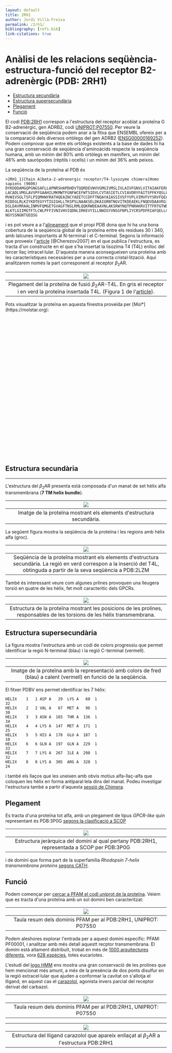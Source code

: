 ```yaml
---
layout: default
title: 2RH1
author: Jordi Villà-Freixa
permalink: /2rh1/
bibliography: [refs.bib]
link-citations: true
---
```

 <head>
    <meta charset="utf-8">
    <title>{{ page.title }}</title>
<script src="https://cdn.jsdelivr.net/npm/babel-polyfill/dist/polyfill.min.js"></script>
    <!-- Web component polyfill (only loads what it needs) -->
<script src="https://cdn.jsdelivr.net/npm/@webcomponents/webcomponentsjs/webcomponents-lite.js" charset="utf-8"></script>
    <!-- Required to polyfill modern browsers as code is ES5 for IE... -->
<script src="https://cdn.jsdelivr.net/npm/@webcomponents/webcomponentsjs/custom-elements-es5-adapter.js" charset="utf-8"></script>

<link rel="stylesheet" type="text/css" href="https://www.ebi.ac.uk/pdbe/pdb-component-library/css/pdbe-molstar-1.2.1.css">
<script type="text/javascript" src="https://www.ebi.ac.uk/pdbe/pdb-component-library/js/pdbe-molstar-component-1.2.1.js"></script>
<style>
        #myViewer{
          float:none;
          width:400px;
          height:400px;
          position:relative;
        }
    </style>
  </head>

<h1> Anàlisi de les relacions seqüència-estructura-funció del receptor B2-adrenèrgic (PDB: 2RH1)</h1>

- [Estructura secundària](#estructura-secundària)
- [Estructura supersecundària](#estructura-supersecundària)
- [Plegament](#plegament)
- [Funció](#funció)


 El codi [PDB:2RH1](https://www.rcsb.org/structure/2rh1) correspon a l'estructura del receptor acoblat a proteïna G B2-adrenèrgic, gen ADRB2, codi [UNIPROT:P07550](https://www.uniprot.org/uniprot/P07550). Per veure la conservació de seqüència podem anar a la fitxa que ENSEMBL ofereix per a la comparació dels diversos ortòlegs del gen ADRB2 ([ENSG00000169252](http://www.ensembl.org/Homo_sapiens/Gene/Compara_Ortholog?db=core;g=ENSG00000169252;r=5:148826611-148828623;t=ENST00000305988)). Podem comprovar que entre els ortòlegs existents a la base de dades hi ha una gran conservació de seqüència d'aminoàcids respecte la seqüència humana, amb un mínim del 80% amb ortòlegs en mamífers, un minim del 46% amb sauròpodes (rèptils i ocells) i un mínim del 36% amb peixos.

La seqüència de la proteïna al PDB és

```fasta
>2RH1_1|Chain A|beta-2-adrenergic receptor/T4-lysozyme chimera|Homo sapiens (9606)
DYKDDDAMGQPGNGSAFLLAPNRSHAPDHDVTQQRDEVWVVGMGIVMSLIVLAIVFGNVLVITAIAKFERLQTVTNYFITS
LACADLVMGLAVVPFGAAHILMKMWTFGNFWCEFWTSIDVLCVTASIETLCVIAVDRYFAITSPFKYQSLLTKNKARVIIL
MVWIVSGLTSFLPIQMHWYRATHQEAINCYAEETCCDFFTNQAYAIASSIVSFYVPLVIMVFVYSRVFQEAKRQLNIFEML
RIDEGLRLKIYKDTEGYYTIGIGHLLTKSPSLNAAKSELDKAIGRNTNGVITKDEAEKLFNQDVDAAVRGILRNAKLKPVY
DSLDAVRRAALINMVFQMGETGVAGFTNSLRMLQQKRWDEAAVNLAKSRWYNQTPNRAKRVITTFRTGTWDAYKFCLKEHK
ALKTLGIIMGTFTLCWLPFFIVNIVHVIQDNLIRKEVYILLNWIGYVNSGFNPLIYCRSPDFRIAFQELLCLRRSSLKAYG
NGYSSNGNTGEQSG
```

i es pot veure a a l'[alineament](https://www.rcsb.org/uniprot/P07550) que el propi PDB dona que hi ha una bona cobertura de la seqüència global de la proteïna entre els residues 30 i 340, amb lalcunes importants al N-terminal i el C-terminal. Segons la informació que proveeix l'[article](https://www.ncbi.nlm.nih.gov/pmc/articles/PMC2583103/) [@Cherezov2007] en el que publica l'estructura, es tracta d'un constructe en el que s'ha insertat  la lisozima T4 (T4L) enlloc del tercer llaç intracel·lular. D'aquesta manera aconsegueixen  una proteïna amb les característiques necessàries per a una correcta cristal·lització. Aquí analitzarem només la part corresponent al receptor $\beta_2$AR. 

|![](../figures/nihms-73953-f0001.jpg)|
|:--:|
|Plegament del la proteïna de fusió $\beta_2$AR-T4L. En gris el receptor i en verd la proteïna insertada T4L. (Figura 1 de l'[article](https://www.ncbi.nlm.nih.gov/pmc/articles/PMC2583103/)).| 
<p>
Pots visualitzar la proteïna en aquesta finestra proveïda per [Mol*](https://molstar.org):
</p>
<p>
<div id="myViewer">
<pdbe-molstar id="pdbeMolstarComponent" molecule-id="2rh1" hide-controls="true"></pdbe-molstar>
</div>
</p>
<br>  

## Estructura secundària

---------------------

L'estructura del $\beta_2$AR presenta està composada d'un manat de set hèlix alfa transmembrana (__7 TM helix bundle__).

|![](../figures/2rh1_2nd.png)|
|:--:|
|Imatge de la proteïna mostrant els elements d'estructura secundària.|

<p>
La següent figura mostra la seqüència de la proteïna i les regions amb hèlix alfa (groc).
</p>

|![](../figures/2rh1vs2lzm.png)|
|:--:|
|Seqüència de la proteïna mostrant els elements d'estructura secundària. La regió en verd correspon a la inserció del T4L, obtinguda a partir de la seva seqüència a PDB:2LZM|

També és interessant veure com algunes prlines provoquen una lleugera torsió en quatre de les hèlix, fet molt caracterític dels GPCRs.

|![](../figures/2rh1_2nd_Pro.png)|
|:--:|
|Estructura de la proteïna mostrant les posicions de les prolines, responsables de les torsions de les hèlix transmembrana.|

## Estructura supersecundària


La figura mostra l'estructura amb un codi de colors progressiu que permet identificar la regió N-terminal (blau) i la regió C-terminal (vermell).

|![](../figures/2rh1_rainbow.png)|
|:--:|
|Imatge de la proteïna amb la representació amb colors de fred (blau) a calent (vermell) en funció de la seqüència.|


El fitxer PDBV ens permet identificar les 7 hèlix:

```
HELIX    1   1 ASP A   29  LYS A   60  1                                  32    
HELIX    2   2 VAL A   67  MET A   96  1                                  30    
HELIX    3   3 ASN A  103  THR A  136  1                                  34    
HELIX    4   4 LYS A  147  MET A  171  1                                  25    
HELIX    5   5 HIS A  178  GLU A  187  1                                  10    
HELIX    6   6 GLN A  197  GLN A  229  1                                  33    
HELIX    7   7 LYS A  267  ILE A  298  1                                  32    
HELIX    8   8 LYS A  305  ARG A  328  1                                  24 
```

i també els llaços que les uneixen amb obvis motius alfa-llaç-alfa que coloquen les hèlix en forma antiparal·lela dins del manat. Podeu investigar l'estructura també a partir d'aquesta [sessió de Chimera](../code/2rh1.py).

## Plegament

Es tracta d'una proteïna tot alfa, amb un plegament de tipus *GPCR-like* quin representant és PDB:3P0G [segons la clasificació a SCOP](https://scop.mrc-lmb.cam.ac.uk/term/8091149)

|![](../figures/3P0G_SCOP.png)|
|:--:|
|Estructura jeràrquica del domini al qual pertany PDB:2RH1, representada a SCOP per PDB:3P0G|

i de domini que forma part de la superfamília *Rhodopsin 7-helix transmembrane proteins* [segons CATH](http://www.cathdb.info/search?q=2rh1).

## Funció

Podem començar per [cercar a PFAM el codi uniprot de la proteïna](http://pfam.xfam.org/protein/P07550). Veiem que es tracta d'una proteïna amb un sol domini ben caracteritzat:

|![](../figures/2rh1_pfam1.png)|
|:--:|
|Taula resum dels dominis PFAM per al PDB:2RH1, UNIPROT: P07550|

Podem aleshores explorar l'entrada per a aquest domini específic: PFAM: PF00001, i analitzar amb més detall aquestt recptor transmembrana. El domini està altament distribuït, trobat en més de [1000 arquitectures diferents](http://pfam.xfam.org/family/PF00001#tabview=tab1), vora [628 espècies](http://pfam.xfam.org/family/PF00001#tabview=tab7), totes eucariotes.

L'estudi del [logo HMM](http://pfam.xfam.org/family/PF00001#tabview=tab4) ens mostra una gran conservació de les prolines que hem mencionat més amunt, a més de la presència de dos ponts disulfur en la regió extracel·lular que ajuden a conformar la cavitat on s'allotja el lligand, en aquest cas el [carazolol](https://www.rcsb.org/ligand/CAU), agonista invers parcial del receptor derivat del carbazol.


|![](../figures/2rh1_binding.png)|
|:--:|
|Taula resum dels dominis PFAM per al PDB:2RH1, UNIPROT: P07550|


|![](../figures/CAU.png)|
|:--:|
|Estructura del lligand carazolol que apareix enllaçat al $\beta_2$AR a l'estructura PDB:2RH1|